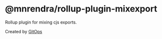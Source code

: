 # @mnrendra/rollup-plugin-mixexport
Rollup plugin for mixing cjs exports.

Created by [GitOps](https://gitops.sh)

